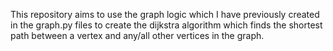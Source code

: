 This repository aims to use the graph logic which I have previously created in the graph.py files to create the dijkstra algorithm which finds the shortest path between a vertex and any/all other vertices in the graph.
